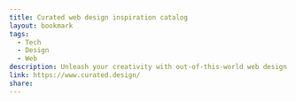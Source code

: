 ```yaml
---
title: Curated web design inspiration catalog
layout: bookmark
tags:
  - Tech
  - Design
  - Web
description: Unleash your creativity with out-of-this-world web design inspiration from across the web.
link: https://www.curated.design/
share:
---
```


